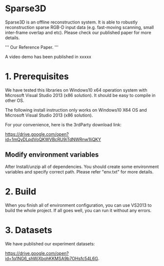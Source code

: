 # Sparse3D

Sparse3D is an offline reconstruction system. It is able to robustly reconstruction sparse RGB-D input data (e.g. fast-moving scanning, small inter-frame overlap and etc). Please check our published paper for more details.

'''
Our Reference Paper.
'''

A video demo has been published in xxxxx


# 1. Prerequisites

We have tested this libraries on Windows10 x64 operation system with Microsoft Visual Studio 2013 (x86 solution). It should be easy to compile in other OS.

The following install instruction only works on Windows10 X64 OS and Microsoft Visual Studio 2013 (x86 solution).

For your convenience, here is the 3rdParty download link:

https://drive.google.com/open?id=1mQyDLpdVoQKWVBcRU9iTdNWRnw1liQKY


Modify environment variables
--------------------
After Install/unzip all of dependencies. You should create some environment variables and specify correct path. Please refer "env.txt" for more details.


# 2. Build
When you finish all of environment configuration, you can use VS2013 to build the whole project. If all goes well, you can run it without any errors.


# 3. Datasets
We have published our experiment datasets:

https://drive.google.com/open?id=1q1NG6_shWjXbohKKMSA9b7OHsfc54L6G.



